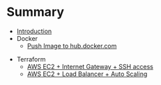 # Summary

* [Introduction](README.md)
* Docker
    * [Push Image to hub.docker.com](devops-docker-push-image-to-hub.md)
<!-- * AWS
    * [Create Individual IAM user](aws-create-individual-iam-user.md) -->
* Terraform
    * [AWS EC2 + Internet Gateway + SSH access](terraform-automate-aws-ec2-instance.md)
    * [AWS EC2 + Load Balancer + Auto Scaling](terraform-automate-aws-autoscaling-alb.md)


